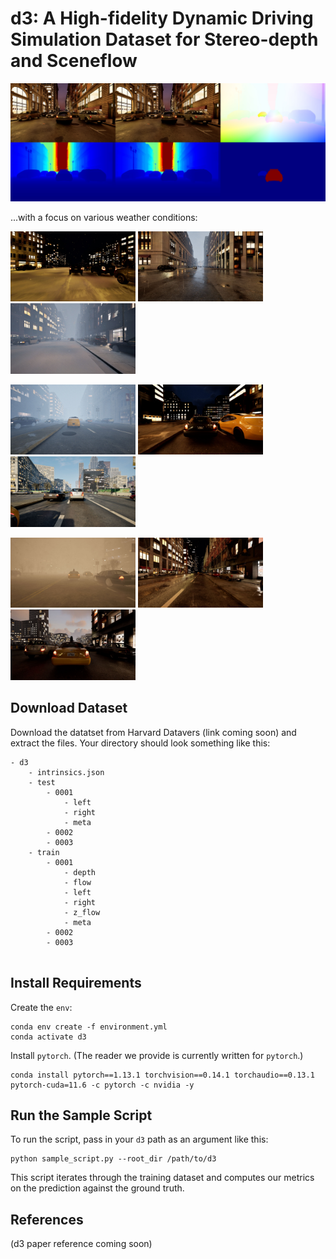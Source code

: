 # d3: A High-fidelity Dynamic Driving Simulation Dataset for Stereo-depth and Sceneflow

![](assets/d3_sample.jpg)

...with a focus on various weather conditions:

<p float="left">
  <img src="assets/v9_0005_000130.jpg" width="200" />
  <img src="assets/v2_0009_000212.jpg" width="200" /> 
  <img src="assets/v3_0013_000366.jpg" width="200" /> 
</p>
<p float="left">
  <img src="assets/v4_0008_000166.jpg" width="200" />
  <img src="assets/v5_0006_000130.jpg" width="200" /> 
  <img src="assets/v6_0009_000366.jpg" width="200" /> 
</p>
<p float="left">
  <img src="assets/v7_0010_000474.jpg" width="200" />
  <img src="assets/v8_0011_000360.jpg" width="200" /> 
  <img src="assets/v10_0009_000240.jpg" width="200" /> 
</p>

## Download Dataset
Download the datatset from Harvard Datavers (link coming soon) and extract the files. Your directory should look something like this:

```
- d3
    - intrinsics.json
    - test
        - 0001
            - left
            - right
            - meta
        - 0002
        - 0003
    - train
        - 0001
            - depth
            - flow
            - left
            - right
            - z_flow
            - meta
        - 0002
        - 0003
    
```

## Install Requirements
Create the `env`:
```
conda env create -f environment.yml
conda activate d3
```
Install `pytorch`. (The reader we provide is currently written for `pytorch`.)
```
conda install pytorch==1.13.1 torchvision==0.14.1 torchaudio==0.13.1 pytorch-cuda=11.6 -c pytorch -c nvidia -y
```


## Run the Sample Script
To run the script, pass in your `d3` path as an argument like this:
```
python sample_script.py --root_dir /path/to/d3
```

This script iterates through the training dataset and computes our metrics on the prediction against the ground truth.

## References 
(d3 paper reference coming soon)
